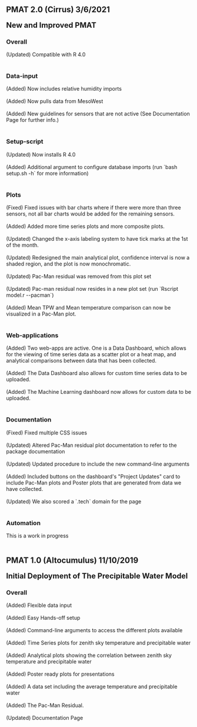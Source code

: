 <a id="top"></a>
<div class="section timeline">
	<div id='2.0' class='timeline-item'>
		<div class='content'>
			<div class="collapsible">
				<div class="collapsible-header">
					<h2>PMAT 2.0 (Cirrus) <span class="text-light text-capitalize tag-date">3/6/2021</span></h2>
				</div>
				<div class="panel">
					<b style="font-size: 20px">New and Improved PMAT</b>
					<div>
						<h3>Overall</h3>
						<li style="list-style: none;">
							<span class="label label-rounded text-light text-capitalize tag-changed"><x>(</x>Updated<x>)</x></span>
							Compatible with R 4.0
						</li>
						<br>
						<h3>Data-input</h3>
						<li style="list-style: none;">
							<span class="label label-rounded text-light text-capitalize tag-added"><x>(</x>Added<x>)</x></span>
							Now includes relative humidity imports
						</li>
						<br>
						<li style="list-style: none;">
							<span class="label label-rounded text-light text-capitalize tag-added"><x>(</x>Added<x>)</x></span>
							Now pulls data from MesoWest
						</li>
						<br>
						<li style="list-style: none;">
							<span class="label label-rounded text-light text-capitalize tag-added"><x>(</x>Added<x>)</x></span>
							New guidelines for sensors that are not active (See Documentation Page for further info.)
						</li>
						<br>
						<h3>Setup-script</h3>
						<li style="list-style: none;">
							<span class="label label-rounded text-light text-capitalize tag-changed"><x>(</x>Updated<x>)</x></span>
							Now installs R 4.0
						</li>
						<br>
						<li style="list-style: none;">
							<span class="label label-rounded text-light text-capitalize tag-added"><x>(</x>Added<x>)</x></span>
							Additional argument to configure database imports (run `bash setup.sh -h` for more information)
						</li>
						<br>
						<h3>Plots</h3>
						<li style="list-style: none;">
							<span class="label label-rounded text-light text-capitalize tag-fixed"><x>(</x>Fixed<x>)</x></span>
							Fixed issues with bar charts where if there were more than three sensors, not all bar charts would be added for the remaining sensors.
						</li>
						<br>
						<li style="list-style: none;">
							<span class="label label-rounded text-light text-capitalize tag-added"><x>(</x>Added<x>)</x></span>
							Added more time series plots and more composite plots.
						</li>
						<br>
						<li style="list-style: none;">
							<span class="label label-rounded text-light text-capitalize tag-changed"><x>(</x>Updated<x>)</x></span>
							Changed the x-axis labeling system to have tick marks at the 1st of the month.
						</li>
						<br>
						<li style="list-style: none;">
							<span class="label label-rounded text-light text-capitalize tag-changed"><x>(</x>Updated<x>)</x></span>
							Redesigned the main analytical plot, confidence interval is now a shaded region, and the plot is now monochromatic.
						</li>
						<br>
						<li style="list-style: none;">
							<span class="label label-rounded text-light text-capitalize tag-changed"><x>(</x>Updated<x>)</x></span>
							Pac-Man residual was removed from this plot set
						</li>
						<br>
						<li style="list-style: none;">
							<span class="label label-rounded text-light text-capitalize tag-changed"><x>(</x>Updated<x>)</x></span>
							Pac-man residual now resides in a new plot set (run `Rscript model.r --pacman`)
						</li>
						<br>
						<li style="list-style: none;">
							<span class="label label-rounded text-light text-capitalize tag-added"><x>(</x>Added<x>)</x></span>
							Mean TPW and Mean temperature comparison can now be visualized in a Pac-Man plot.
						</li>
						<br>
						<h3>Web-applications</h3>
						<li style="list-style: none;">
							<span class="label label-rounded text-light text-capitalize tag-added"><x>(</x>Added<x>)</x></span>
							Two web-apps are active. One is a Data Dashboard, which allows for the viewing of time series data as a scatter plot or a heat map, and analytical comparisons between data that has been collected.
						</li>
						<br>
						<li style="list-style: none;">
							<span class="label label-rounded text-light text-capitalize tag-added"><x>(</x>Added<x>)</x></span>
							The Data Dashboard also allows for custom time series data to be uploaded.
						</li>
						<br>
						<li style="list-style: none;">
							<span class="label label-rounded text-light text-capitalize tag-added"><x>(</x>Added<x>)</x></span>
							The Machine Learning dashboard now allows for custom data to be uploaded.
						</li>
						<br>
						<h3>Documentation</h3>
						<li style="list-style: none;">
							<span class="label label-rounded text-light text-capitalize tag-fixed"><x>(</x>Fixed<x>)</x></span>
							Fixed multiple CSS issues
						</li>
						<br>
						<li style="list-style: none;">
							<span class="label label-rounded text-light text-capitalize tag-changed"><x>(</x>Updated<x>)</x></span>
							Altered Pac-Man residual plot documentation to refer to the package documentation
						</li>
						<br>
						<li style="list-style: none;">
							<span class="label label-rounded text-light text-capitalize tag-changed"><x>(</x>Updated<x>)</x></span>
							Updated procedure to include the new command-line arguments
						</li>
						<br>
						<li style="list-style: none;">
							<span class="label label-rounded text-light text-capitalize tag-added"><x>(</x>Added<x>)</x></span>
							Included buttons on the dashboard's "Project Updates" card to include Pac-Man plots and Poster plots that are generated from data we have collected.
						</li>
						<br>
						<li style="list-style: none;">
							<span class="label label-rounded text-light text-capitalize tag-changed"><x>(</x>Updated<x>)</x></span>
							We also scored a `.tech` domain for the page
						</li>
						<br>
						<h3>Automation</h3>
						<li style="list-style: none;">
							This is a work in progress
						</li>
						<br>
					</div>
				</div>
			</div>
		</div>
	</div>
	<div id='1.0' class='timeline-item'>
		<div class='content'>
			<div class="collapsible">
				<div class="collapsible-header">
					<h2>PMAT 1.0 (Altocumulus) <span class="text-light text-capitalize tag-date">11/10/2019</span></h2>
				</div>
				<div class="panel">
					<b style="font-size: 20px">Initial Deployment of The Precipitable Water Model</b>
					<div>
						<h3>Overall</h3>
						<li style="list-style: none;">
							<span class="label label-rounded text-light text-capitalize tag-added"><x>(</x>Added<x>)</x></span>
							Flexible data input
						</li>
						<br>
						<li style="list-style: none;">
							<span class="label label-rounded text-light text-capitalize tag-added"><x>(</x>Added<x>)</x></span>
							Easy Hands-off setup
						</li>
						<br>
						<li style="list-style: none;">
							<span class="label label-rounded text-light text-capitalize tag-added"><x>(</x>Added<x>)</x></span>
							Command-line arguments to access the different plots available
						</li>
						<br>
						<li style="list-style: none;">
							<span class="label label-rounded text-light text-capitalize tag-added"><x>(</x>Added<x>)</x></span>
							Time Series plots for zenith sky temperature and precipitable water
						</li>
						<br>
						<li style="list-style: none;">
							<span class="label label-rounded text-light text-capitalize tag-added"><x>(</x>Added<x>)</x></span>
							Analytical plots showing the correlation between zenith sky temperature and precipitable water
						</li>
						<br>
						<li style="list-style: none;">
							<span class="label label-rounded text-light text-capitalize tag-added"><x>(</x>Added<x>)</x></span>
							Poster ready plots for presentations
						</li>
						<br>
						<li style="list-style: none;">
							<span class="label label-rounded text-light text-capitalize tag-added"><x>(</x>Added<x>)</x></span>
							A data set including the average temperature and precipitable water
						</li>
						<br>
						<li style="list-style: none;">
							<span class="label label-rounded text-light text-capitalize tag-added"><x>(</x>Added<x>)</x></span>
							The Pac-Man Residual.
						</li>
						<br>
						<li style="list-style: none;">
							<span class="label label-rounded text-light text-capitalize tag-changed"><x>(</x>Updated<x>)</x></span>
							Documentation Page
						</li>
						<br>
					</div>
				</div>
			</div>
		</div>
	</div>
</div>